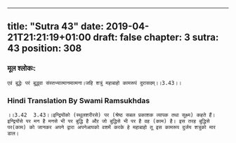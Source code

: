 
---
title: "Sutra 43"
date: 2019-04-21T21:21:19+01:00
draft: false
chapter: 3
sutra: 43
position: 308
---
### मूल श्लोकः:
```
एवं बुद्धेः परं बुद्ध्वा संस्तभ्यात्मानमात्मना।जहि शत्रुं महाबाहो कामरूपं दुरासदम्।।3.43।।

```

### Hindi Translation By Swami Ramsukhdas
```
।।3.42  3.43।।इन्द्रियोंको (स्थूलशरीरसे) पर (श्रेष्ठ सबल प्रकाशक व्यापक तथा सूक्ष्म) कहते हैं। इन्द्रियोंसे पर मन है मनसे भी पर बुद्धि है औऱ जो बुद्धिसे भी पर है वह (काम) है। इस तरह बुद्धिसे पर(काम) को जानकर अपने द्वारा अपनेआपको वशमें करके हे महाबाहो तू इस कामरूप दुर्जय शत्रुको मार डाल।

```

